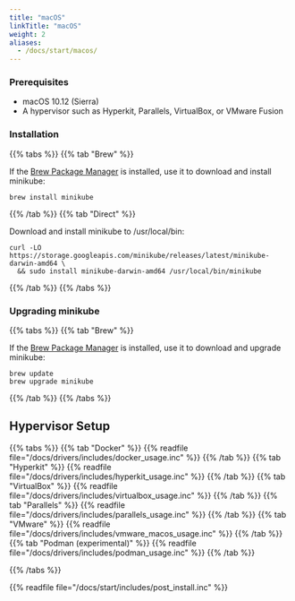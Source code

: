 ```yaml
---
title: "macOS"
linkTitle: "macOS"
weight: 2
aliases:
  - /docs/start/macos/
---
```


### Prerequisites

* macOS 10.12 (Sierra)
* A hypervisor such as Hyperkit, Parallels, VirtualBox, or VMware Fusion

### Installation

{{% tabs %}}
{{% tab "Brew" %}}

If the [Brew Package Manager](https://brew.sh/) is installed, use it to download and install minikube:

```shell
brew install minikube
```

{{% /tab %}}
{{% tab "Direct" %}}

Download and install minikube to /usr/local/bin:

```shell
curl -LO https://storage.googleapis.com/minikube/releases/latest/minikube-darwin-amd64 \
  && sudo install minikube-darwin-amd64 /usr/local/bin/minikube
```
{{% /tab %}}
{{% /tabs %}}

### Upgrading minikube

{{% tabs %}}
{{% tab "Brew" %}}

If the [Brew Package Manager](https://brew.sh/) is installed, use it to download and upgrade minikube:

```shell
brew update
brew upgrade minikube
```

{{% /tab %}}
{{% /tabs %}}

## Hypervisor Setup

{{% tabs %}}
{{% tab "Docker" %}}
{{% readfile file="/docs/drivers/includes/docker_usage.inc" %}}
{{% /tab %}}
{{% tab "Hyperkit" %}}
{{% readfile file="/docs/drivers/includes/hyperkit_usage.inc" %}}
{{% /tab %}}
{{% tab "VirtualBox" %}}
{{% readfile file="/docs/drivers/includes/virtualbox_usage.inc" %}}
{{% /tab %}}
{{% tab "Parallels" %}}
{{% readfile file="/docs/drivers/includes/parallels_usage.inc" %}}
{{% /tab %}}
{{% tab "VMware" %}}
{{% readfile file="/docs/drivers/includes/vmware_macos_usage.inc" %}}
{{% /tab %}}
{{% tab "Podman (experimental)" %}}
{{% readfile file="/docs/drivers/includes/podman_usage.inc" %}}
{{% /tab %}}

{{% /tabs %}}

{{% readfile file="/docs/start/includes/post_install.inc" %}}
